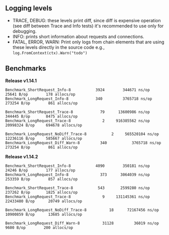 ## Logging levels

- TRACE, DEBUG: these levels print diff, since diff is expensive operation (see diff between Trace and Info tests) it's recommended to use only for debugging.
- INFO: prints short information about requests and connections.
- FATAL, ERROR, WARN: Print only logs from chain elements that are using these levels directly in the source code e.g., `log.FromContext(ctx).Warn("todo")`

## Benchmarks

**Release v1.14.1**
```
Benchmark_ShortRequest_Info-8   	    3924	    344671 ns/op	   25641 B/op	     178 allocs/op
Benchmark_LongRequest_Info-8   	        340	        3765718 ns/op	  273254 B/op	     861 allocs/op

Benchmark_ShortRequest_Trace-8   	      79	  13600986 ns/op	  344445 B/op	    8475 allocs/op
Benchmark_LongRequest_Trace-8   	       2	 916385562 ns/op	20998324 B/op	  694678 allocs/op

Benchmark_LongRequest_NoDiff_Trace-8   	       2	 565520104 ns/op	12236116 B/op	  585667 allocs/op
Benchmark_LongRequest_Diff_Warn-8   	  340	        3765718 ns/op	  273254 B/op	     861 allocs/op

```


**Release v1.14.2**
```
Benchmark_ShortRequest_Info-8   	    4090	    350181 ns/op	   24246 B/op	     177 allocs/op
Benchmark_LongRequest_Info-8   	          373	   3064039 ns/op	  253359 B/op	     857 allocs/op

Benchmark_ShortRequest_Trace-8   	     543	   2599280 ns/op	  237262 B/op	    1825 allocs/op
Benchmark_LongRequest_Trace-8   	       9	 131145361 ns/op	22433480 B/op	   20749 allocs/op

Benchmark_LongRequest_NoDiff_Trace-8   	      18	  72167456 ns/op	10900859 B/op	   13685 allocs/op

Benchmark_LongRequest_Diff_Warn-8   	   31128	     36019 ns/op	    9600 B/op	     200 allocs/op
```
